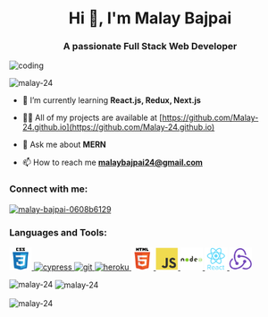 
<h1 align="center">Hi 👋, I'm Malay Bajpai</h1>
<h3 align="center">A passionate Full Stack Web Developer</h3>

<img src="https://media4.giphy.com/media/qgQUggAC3Pfv687qPC/giphy.gif?cid=ecf05e47lf1x914h5oeztdqlbarxkg3xzayycj1x2k7ds5zd&rid=giphy.gif&ct=g" alt="coding" width="100%" height="400"/>
<p align="left"> <img src="https://komarev.com/ghpvc/?username=malay-24&label=Profile%20views&color=0e75b6&style=flat" alt="malay-24" /> </p>

- 🌱 I’m currently learning **React.js, Redux, Next.js**

- 👨‍💻 All of my projects are available at [https://github.com/Malay-24.github.io](https://github.com/Malay-24.github.io)

- 💬 Ask me about **MERN**

- 📫 How to reach me **malaybajpai24@gmail.com**

<h3 align="left">Connect with me:</h3>
<p align="left">
<a href="https://linkedin.com/in/malay-bajpai-0608b6129/" target="blank"><img align="center" src="https://raw.githubusercontent.com/rahuldkjain/github-profile-readme-generator/master/src/images/icons/Social/linked-in-alt.svg" alt="malay-bajpai-0608b6129" height="30" width="40" /></a>
</p>

<h3 align="left">Languages and Tools:</h3>
<p align="left"> <a href="https://www.w3schools.com/css/" target="_blank" rel="noreferrer"> <img src="https://raw.githubusercontent.com/devicons/devicon/master/icons/css3/css3-original-wordmark.svg" alt="css3" width="40" height="40"/> </a> <a href="https://www.cypress.io" target="_blank" rel="noreferrer"> <img src="https://raw.githubusercontent.com/simple-icons/simple-icons/6e46ec1fc23b60c8fd0d2f2ff46db82e16dbd75f/icons/cypress.svg" alt="cypress" width="40" height="40"/> </a> <a href="https://git-scm.com/" target="_blank" rel="noreferrer"> <img src="https://www.vectorlogo.zone/logos/git-scm/git-scm-icon.svg" alt="git" width="40" height="40"/> </a> <a href="https://heroku.com" target="_blank" rel="noreferrer"> <img src="https://www.vectorlogo.zone/logos/heroku/heroku-icon.svg" alt="heroku" width="40" height="40"/> </a> <a href="https://www.w3.org/html/" target="_blank" rel="noreferrer"> <img src="https://raw.githubusercontent.com/devicons/devicon/master/icons/html5/html5-original-wordmark.svg" alt="html5" width="40" height="40"/> </a> <a href="https://developer.mozilla.org/en-US/docs/Web/JavaScript" target="_blank" rel="noreferrer"> <img src="https://raw.githubusercontent.com/devicons/devicon/master/icons/javascript/javascript-original.svg" alt="javascript" width="40" height="40"/> </a> <a href="https://nodejs.org" target="_blank" rel="noreferrer"> <img src="https://raw.githubusercontent.com/devicons/devicon/master/icons/nodejs/nodejs-original-wordmark.svg" alt="nodejs" width="40" height="40"/> </a> <a href="https://reactjs.org/" target="_blank" rel="noreferrer"> <img src="https://raw.githubusercontent.com/devicons/devicon/master/icons/react/react-original-wordmark.svg" alt="react" width="40" height="40"/> </a> <a href="https://redux.js.org" target="_blank" rel="noreferrer"> <img src="https://raw.githubusercontent.com/devicons/devicon/master/icons/redux/redux-original.svg" alt="redux" width="40" height="40"/> </a> </p>

<p><img align="left" src="https://github-readme-stats.vercel.app/api/top-langs?username=malay-24&show_icons=true&locale=en&layout=compact" alt="malay-24" /></p>

<p>&nbsp;<img align="center" src="https://github-readme-stats.vercel.app/api?username=malay-24&show_icons=true&locale=en" alt="malay-24" /></p>

<p><img align="center" src="https://github-readme-streak-stats.herokuapp.com/?user=malay-24&" alt="malay-24" /></p>
